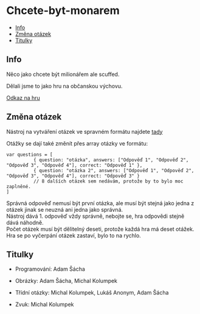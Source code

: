 # Chcete-byt-monarem

- [Info](#info)
- [Změna otázek](#změna-otázek)
- [Titulky ](#titulky)

## Info
Něco jako chcete být milionářem ale scuffed.

Dělali jsme to jako hru na občanskou výchovu.

[Odkaz na hru](https://milonar.adamozcz.repl.co/)

## Změna otázek

Nástroj na vytváření otázek ve spravném formátu najdete [tady](https://milionarotazky.adamozcz.repl.co/)

Otážky se dají také změnít přes array otázky ve formátu:

```
var questions = [
          { question: "otázka", answers: ["Odpověď 1", "Odpověď 2", "Odpověď 3", "Odpověď 4"], correct: "Odpověď 1" },
          { question: "otázka 2", answers: ["Odpověď 1", "Odpověď 2", "Odpověď 3", "Odpověď 4"], correct: "Odpověď 3" }
          // 8 dalších otázek sem nedávám, protože by to bylo moc zaplněné.
]
```

Správná odpověď nemusí být první otázka, ale musí být stejná jako jedna z otázek jinak se neuzná ani jedna jako správná. <br>
Nástroj dává 1. odpověď vždy správně, nebojte se, hra odpovědi stejně dává náhodně. <br>
Počet otázek musí být dělitelný deseti, protože každá hra má deset otážek. <br>
Hra se po vyčerpání otázek zastaví, bylo to na rychlo. <br>


## Titulky

- Programování: Adam Šácha

- Obrázky: Adam Šácha, Michal Kolumpek

- Třídní otázky: Michal Kolumpek, Lukáš Anonym, Adam Šácha

- Zvuk: Michal Kolumpek


